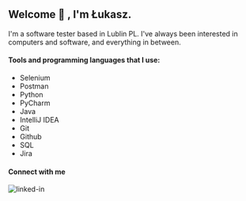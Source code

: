 ## Welcome 👋 , I'm Łukasz.

I'm a software tester based in Lublin PL. I've always been interested in computers and software, and everything in between.

#### Tools and programming languages that I use:
 - Selenium
 - Postman
 - Python
 - PyCharm
 - Java
 - IntelliJ IDEA
 - Git
 - Github
 - SQL
 - Jira

#### Connect with me

[<img align="left" alt="linked-in" src="https://img.shields.io/badge/linkedin-%230077B5.svg?&style=for-the-badge&logo=linkedin&logoColor=white" />](www.linkedin.com/in/łukasz-nurzyński-a15744148)
